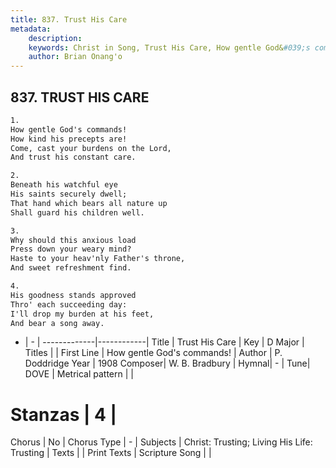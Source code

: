 ```yaml
---
title: 837. Trust His Care
metadata:
    description: 
    keywords: Christ in Song, Trust His Care, How gentle God&#039;s commands!, 
    author: Brian Onang'o
---
```



## 837. TRUST HIS CARE

```txt
1.
How gentle God's commands!
How kind his precepts are!
Come, cast your burdens on the Lord,
And trust his constant care.

2.
Beneath his watchful eye
His saints securely dwell;
That hand which bears all nature up
Shall guard his children well.

3.
Why should this anxious load
Press down your weary mind?
Haste to your heav'nly Father's throne,
And sweet refreshment find.

4.
His goodness stands approved
Thro' each succeeding day:
I'll drop my burden at his feet,
And bear a song away.
```

- |   -  |
-------------|------------|
Title | Trust His Care |
Key | D Major |
Titles |  |
First Line | How gentle God&#039;s commands! |
Author | P. Doddridge
Year | 1908
Composer| W. B. Bradbury |
Hymnal|  - |
Tune| DOVE |
Metrical pattern | |
# Stanzas | 4 |
Chorus | No |
Chorus Type | - |
Subjects | Christ: Trusting; Living His Life: Trusting |
Texts |  |
Print Texts | 
Scripture Song |  |
  
